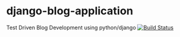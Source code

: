 # django-blog-application
Test Driven Blog Development using  python/django
[![Build Status](https://travis-ci.org/webmaster254/django-blog-application.svg?branch=master)](https://travis-ci.org/webmaster254/django-blog-application)